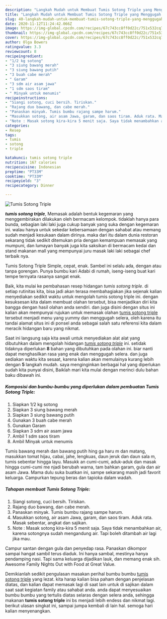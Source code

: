 ```yaml
---
description: "Langkah Mudah untuk Membuat Tumis Sotong Triple yang Menggugah Selera"
title: "Langkah Mudah untuk Membuat Tumis Sotong Triple yang Menggugah Selera"
slug: 40-langkah-mudah-untuk-membuat-tumis-sotong-triple-yang-menggugah-selera
date: 2020-11-12T11:24:42.066Z
image: https://img-global.cpcdn.com/recipes/67c743cc8ff0d22c/751x532cq70/tumis-sotong-triple-foto-resep-utama.jpg
thumbnail: https://img-global.cpcdn.com/recipes/67c743cc8ff0d22c/751x532cq70/tumis-sotong-triple-foto-resep-utama.jpg
cover: https://img-global.cpcdn.com/recipes/67c743cc8ff0d22c/751x532cq70/tumis-sotong-triple-foto-resep-utama.jpg
author: Olga Bowers
ratingvalue: 3.3
reviewcount: 8
recipeingredient:
- "1/2 kg sotong"
- "3 siung bawang merah"
- "3 siung bawang putih"
- "3 buah cabe merah"
- " Garam"
- "3 sdm air asam jawa"
- "1 sdm saos tiram"
- " Minyak untuk menumis"
recipeinstructions:
- "Siangi sotong, cuci bersih. Tiriskan."
- "Rajang duo bawang, dan cabe merah."
- "Panaskan minyak. Tumis bumbu rajang sampe harum."
- "Masukkan sotong, air asam Jawa, garam, dan saos tiram. Aduk rata. Masak sebentar, angkat dan sajikan."
- "Note : Masak sotong kira-kira 5 menit saja. Saya tidak menambahkan air, karena sotongnya sudah mengandung air. Tapi boleh ditambah air lagi jika mau."
categories:
- Resep
tags:
- tumis
- sotong
- triple

katakunci: tumis sotong triple 
nutrition: 167 calories
recipecuisine: Indonesian
preptime: "PT33M"
cooktime: "PT33M"
recipeyield: "3"
recipecategory: Dinner

---
```



![Tumis Sotong Triple](https://img-global.cpcdn.com/recipes/67c743cc8ff0d22c/751x532cq70/tumis-sotong-triple-foto-resep-utama.jpg)

<b><i>tumis sotong triple</i></b>, Memasak adalah bentuk kegemaran yang menggembirakan dilakukan oleh bermacam kelompok. tidaklah hanya para bunda, sebagian laki laki juga cukup banyak yang suka dengan kegemaran ini. walau hanya untuk sekedar kebersamaan dengan sahabat atau memang sudah menjadi kesukaan dalam dirinya. maka dari itu dalam dunia restoran sekarang tidak sedikit ditemukan pria dengan kemampuan memasak yang mumpuni, dan lumayan banyak juga kita saksikan di bermacam kedai dan stand makanan mall yang mempunyai juru masak laki laki sebagai chef terbaik nya.

Tumis Sotong Triple Simple, cepat, enak. Sambel ini selalu ada, dengan atau tanpa gorengan. Punya bumbu kari Adabi di rumah, iseng-iseng buat kari tempe ternyata rasanya sangat enak.

Baik, kita mulai ke pembahasan resep hidangan <i>tumis sotong triple</i>. di setiap rutinitas kita, bisa jadi akan terasa membahagiakan jika sejenak kalian menyediakan sedikit waktu untuk mengolah tumis sotong triple ini. dengan kesuksesan kita dalam membuat olahan tersebut, bisa menjadikan diri kita bangga dengan hasil olahan anda sendiri. dan juga disini dengan situs ini kalian akan mempunyai rujukan untuk memasak olahan <u>tumis sotong triple</u> tersebut menjadi menu yang yummy dan menggugah selera, oleh karena itu tandai alamat situs ini di ponsel anda sebagai salah satu referensi kita dalam meracik hidangan baru yang nikmat.


Saat ini langsung saja kita awali untuk menyediakan alat alat yang dibutuhkan dalam mengolah hidangan <u><i>tumis sotong triple</i></u> ini. setidak tidaknya diperlukan <b>8</b> bahan yang dibutuhkan pada olahan ini. biar nanti dapat menghasilkan rasa yang enak dan menggugah selera. dan juga sediakan waktu kita sesaat, karena kalian akan memulainya kurang lebih dengan <b>5</b> langkah mudah. saya menginginkan berbagai hal yang diperlukan sudah kita punyai disini, Baiklah mari kita mulai dengan merinci dulu bahan baku dibawah ini.

<!--inarticleads1-->

##### Komposisi dan bumbu-bumbu yang diperlukan dalam pembuatan Tumis Sotong Triple:

1. Siapkan 1/2 kg sotong
1. Siapkan 3 siung bawang merah
1. Siapkan 3 siung bawang putih
1. Gunakan 3 buah cabe merah
1. Gunakan  Garam
1. Siapkan 3 sdm air asam jawa
1. Ambil 1 sdm saos tiram
1. Ambil  Minyak untuk menumis


Tumis bawang merah dan bawang putih hing ga haru m dan matang, masukkan tomat hijau, cabai, jahe, lengkuas, daun jeruk dan daun sala m, tumis sebentar hingga layu. Masukk an cumi-cumi, aduk-aduk dan masak hingga cumi-cumi me njadi berubah warna, tam bahkan garam, gula dan air asam Jawa. Mama dulu suka buatkan ini, sampe sekarang masih jadi favorit keluarga. Campurkan tepung beras dan tapioka dalam wadah. 

<!--inarticleads2-->

##### Tahapan membuat Tumis Sotong Triple:

1. Siangi sotong, cuci bersih. Tiriskan.
1. Rajang duo bawang, dan cabe merah.
1. Panaskan minyak. Tumis bumbu rajang sampe harum.
1. Masukkan sotong, air asam Jawa, garam, dan saos tiram. Aduk rata. Masak sebentar, angkat dan sajikan.
1. Note : Masak sotong kira-kira 5 menit saja. Saya tidak menambahkan air, karena sotongnya sudah mengandung air. Tapi boleh ditambah air lagi jika mau.


Campur santan dengan gula dan penyedap rasa. Panaskan dikompor sampai hangat sambil terus diaduk. Ini hanya sambal, mestinya hanya pendamping nasi. Tapi sama keluarga dijadikan lauk, dan memang enak sih. Awesome Family Nights Out with Food at Great Value. 

Demikianlah sedikit pengulasan masakan perihal bumbu bumbu <u>tumis sotong triple</u> yang lezat. kita harap kalian bisa paham dengan penjelasan diatas, dan kalian dapat memasak lagi di saat lain untuk di sajikan dalam saat saat kegiatan family atau sahabat anda. anda dapat menyesuaikan bumbu bumbu yang tertulis diatas selaras dengan selera anda, sehingga makanan <b>tumis sotong triple</b> ini bs menjadi lebih endess dan nikmat lagi. berikut ulasan singkat ini, sampai jumpa kembali di lain hal. semoga hari kalian menyenangkan.
